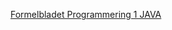 <a href="https://docs.google.com/document/d/1Z3CmDSISOn3XrzAhd_g_P5VMB3MeOrmJpvsuQZ-kqv4/" target="_blank">Formelbladet Programmering 1 JAVA</a>